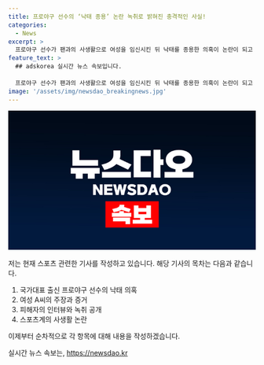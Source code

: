 ```yaml
---
title: 프로야구 선수의 ‘낙태 종용’ 논란 녹취로 밝혀진 충격적인 사실!
categories:
  - News
excerpt: >
  프로야구 선수가 팬과의 사생활으로 여성을 임신시킨 뒤 낙태를 종용한 의혹이 논란이 되고 있다. 여성은 선수가 자신을 속여 만났고, 임신 후 낙태를 강요했다고 주장했다. 선수는 난감한 상황을 시인하며 클럽 측은 의혹에 대해서 입장을 밝히지 않았다. 이 같은 스포츠계의 난잡한 사생활 논란은 계속되고 있으며, 다른 스포츠 선수들의 사생활 논란도 계속해서 이어지고 있다.
feature_text: >
  ## adskorea 실시간 뉴스 속보입니다.

  프로야구 선수가 팬과의 사생활으로 여성을 임신시킨 뒤 낙태를 종용한 의혹이 논란이 되고 있다. 여성은 선수가 자신을 속여 만났고, 임신 후 낙태를 강요했다고 주장했다. 선수는 난감한 상황을 시인하며 클럽 측은 의혹에 대해서 입장을 밝히지 않았다. 이 같은 스포츠계의 난잡한 사생활 논란은 계속되고 있으며, 다른 스포츠 선수들의 사생활 논란도 계속해서 이어지고 있다.
image: '/assets/img/newsdao_breakingnews.jpg'
---
```


<p><img src="/assets/img/newsdao_breakingnews.jpg" alt="adskorea 속보" /></p>

<p>저는 현재 스포츠 관련한 기사를 작성하고 있습니다. 해당 기사의 목차는 다음과 같습니다.</p>

<ol>
<li>국가대표 출신 프로야구 선수의 낙태 의혹</li>
<li>여성 A씨의 주장과 증거</li>
<li>피해자의 인터뷰와 녹취 공개</li>
<li>스포츠계의 사생활 논란</li>
</ol>

<p>이제부터 순차적으로 각 항목에 대해 내용을 작성하겠습니다.</p>
실시간 뉴스 속보는, <a href="https://newsdao.kr" rel="dofollow">https://newsdao.kr</a>


